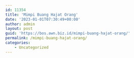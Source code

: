 ```yaml
---
id: 11354
title: 'Mimpi Buang Hajat Orang'
date: '2023-01-01T07:30:49+00:00'
author: admin
layout: post
guid: 'https://bos.awn.biz.id/mimpi-buang-hajat-orang/'
permalink: /mimpi-buang-hajat-orang/
categories:
    - Uncategorized
---
```


